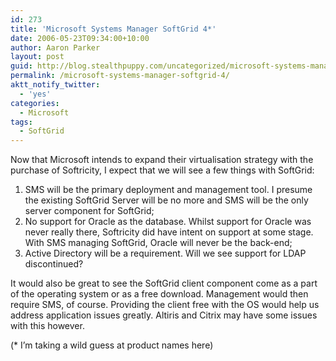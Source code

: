 ```yaml
---
id: 273
title: 'Microsoft Systems Manager SoftGrid 4*'
date: 2006-05-23T09:34:00+10:00
author: Aaron Parker
layout: post
guid: http://blog.stealthpuppy.com/uncategorized/microsoft-systems-manager-softgrid-4
permalink: /microsoft-systems-manager-softgrid-4/
aktt_notify_twitter:
  - 'yes'
categories:
  - Microsoft
tags:
  - SoftGrid
---
```

Now that Microsoft intends to expand their virtualisation strategy with the purchase of Softricity, I expect that we will see a few things with SoftGrid:

1. SMS will be the primary deployment and management tool. I presume the existing SoftGrid Server will be no more and SMS will be the only server component for SoftGrid;  
2. No support for Oracle as the database. Whilst support for Oracle was never really there, Softricity did have intent on support at some stage. With SMS managing SoftGrid, Oracle will never be the back-end;  
3. Active Directory will be a requirement. Will we see support for LDAP discontinued?

It would also be great to see the SoftGrid client component come as a part of the operating system or as a free download. Management would then require SMS, of course. Providing the client free with the OS would help us address application issues greatly. Altiris and Citrix may have some issues with this however.

(* I&#8217;m taking a wild guess at product names here)
